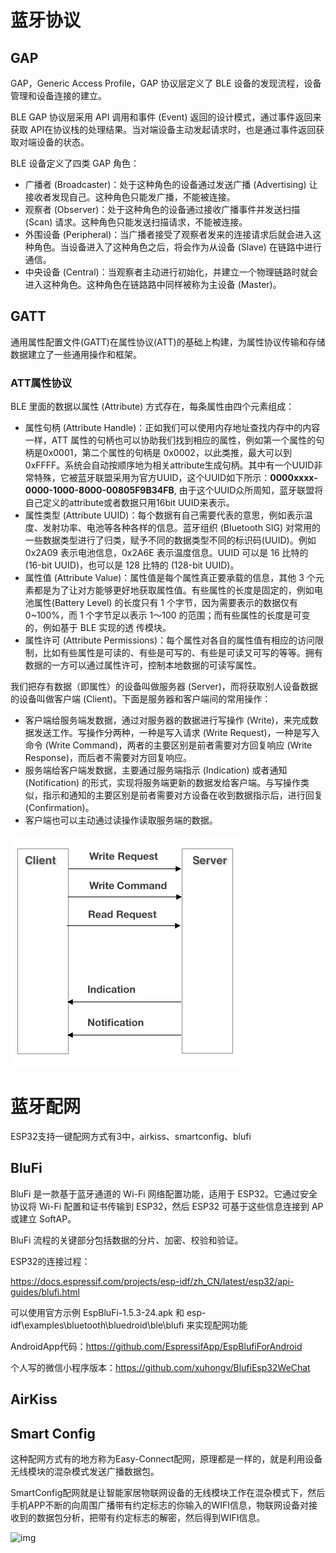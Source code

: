 # 蓝牙协议

## GAP

GAP，Generic Access Profile，GAP 协议层定义了 BLE 设备的发现流程，设备管理和设备连接的建立。  

BLE GAP 协议层采用 API 调用和事件 (Event) 返回的设计模式，通过事件返回来获取 API在协议栈的处理结果。当对端设备主动发起请求时，也是通过事件返回获取对端设备的状态。 

BLE 设备定义了四类 GAP 角色：

- 广播者 (Broadcaster)：处于这种角色的设备通过发送广播 (Advertising) 让接收者发现自己。这种角色只能发广播，不能被连接。
- 观察者 (Observer)：处于这种角色的设备通过接收广播事件并发送扫描 (Scan) 请求。这种角色只能发送扫描请求，不能被连接。
- 外围设备 (Peripheral)：当广播者接受了观察者发来的连接请求后就会进入这种角色。当设备进入了这种角色之后，将会作为从设备 (Slave) 在链路中进行通信。
- 中央设备 (Central)：当观察者主动进行初始化，并建立一个物理链路时就会进入这种角色。这种角色在链路路中同样被称为主设备 (Master)。  

## GATT

通用属性配置文件(GATT)在属性协议(ATT)的基础上构建，为属性协议传输和存储数据建立了一些通用操作和框架。

### ATT属性协议

BLE 里面的数据以属性 (Attribute) 方式存在，每条属性由四个元素组成：

- 属性句柄 (Attribute Handle)：正如我们可以使用内存地址查找内存中的内容一样，ATT 属性的句柄也可以协助我们找到相应的属性，例如第一个属性的句柄是0x0001，第二个属性的句柄是 0x0002，以此类推，最大可以到 0xFFFF。系统会自动按顺序地为相关attribute生成句柄。其中有一个UUID非常特殊，它被蓝牙联盟采用为官方UUID，这个UUID如下所示：**0000xxxx-0000-1000-8000-00805F9B34FB**, 由于这个UUID众所周知，蓝牙联盟将自己定义的attribute或者数据只用16bit UUID来表示。
- 属性类型 (Attribute UUID)：每个数据有自己需要代表的意思，例如表示温度、发射功率、电池等各种各样的信息。蓝牙组织 (Bluetooth SIG) 对常用的一些数据类型进行了归类，赋予不同的数据类型不同的标识码(UUID)。例如 0x2A09 表示电池信息，0x2A6E 表示温度信息。UUID 可以是 16 比特的 (16-bit UUID)，也可以是 128 比特的 (128-bit UUID)。
- 属性值 (Attribute Value)：属性值是每个属性真正要承载的信息，其他 3 个元素都是为了让对方能够更好地获取属性值。有些属性的长度是固定的，例如电池属性(Battery Level) 的长度只有 1 个字节，因为需要表示的数据仅有 0~100%，而 1 个字节足以表示 1～100 的范围；而有些属性的长度是可变的，例如基于 BLE 实现的透
  传模块。
- 属性许可 (Attribute Permissions)：每个属性对各自的属性值有相应的访问限制，比如有些属性是可读的、有些是可写的、有些是可读又可写的等等。拥有数据的一方可以通过属性许可，控制本地数据的可读写属性。

我们把存有数据（即属性）的设备叫做服务器 (Server)，而将获取别人设备数据的设备叫做客户端 (Client)。下面是服务器和客户端间的常用操作：

- 客户端给服务端发数据，通过对服务器的数据进行写操作 (Write)，来完成数据发送工作。写操作分两种，一种是写入请求 (Write Request)，一种是写入命令 (Write Command)，两者的主要区别是前者需要对方回复响应 (Write Response)，而后者不需要对方回复响应。
- 服务端给客户端发数据，主要通过服务端指示 (Indication) 或者通知 (Notification) 的形式，实现将服务端更新的数据发给客户端。与写操作类似，指示和通知的主要区别是前者需要对方设备在收到数据指示后，进行回复 (Confirmation)。
- 客户端也可以主动通过读操作读取服务端的数据。



![image-20210301174854080](蓝牙.assets/image-20210301174854080.png)









# 蓝牙配网

ESP32支持一键配网方式有3中，airkiss、smartconfig、blufi

## BluFi

BluFi 是一款基于蓝牙通道的 Wi-Fi 网络配置功能，适用于 ESP32。它通过安全协议将 Wi-Fi 配置和证书传输到 ESP32，然后 ESP32 可基于这些信息连接到 AP 或建立 SoftAP。

BluFi 流程的关键部分包括数据的分片、加密、校验和验证。



ESP32的连接过程：

https://docs.espressif.com/projects/esp-idf/zh_CN/latest/esp32/api-guides/blufi.html

可以使用官方示例 EspBluFi-1.5.3-24.apk 和 esp-idf\examples\bluetooth\bluedroid\ble\blufi 来实现配网功能 

AndroidApp代码：https://github.com/EspressifApp/EspBlufiForAndroid



个人写的微信小程序版本：https://github.com/xuhongv/BlufiEsp32WeChat



## AirKiss



## Smart Config

这种配网方式有的地方称为Easy-Connect配网，原理都是一样的，就是利用设备无线模块的混杂模式发送广播数据包。

SmartConfig配网就是让智能家居物联网设备的无线模块工作在混杂模式下，然后手机APP不断的向周围广播带有约定标志的你输入的WIFI信息，物联网设备对接收到的数据包分析，把带有约定标志的解密，然后得到WIFI信息。

![img](file://E:\RTU\知识点.assets\2348227-25fdd1f24b017d18.png?lastModify=1614589916)